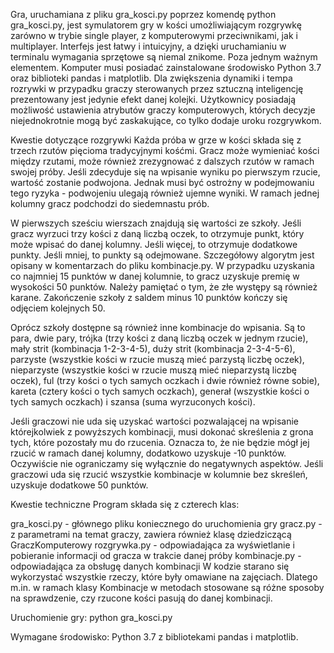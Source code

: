 Gra, uruchamiana z pliku gra_kosci.py poprzez komendę python gra_kosci.py, jest symulatorem gry w kości umożliwiającym rozgrywkę zarówno w trybie single player, z komputerowymi przeciwnikami, jak i multiplayer.
Interfejs jest łatwy i intuicyjny, a dzięki uruchamianiu w terminalu wymagania sprzętowe są niemal znikome. Poza jednym ważnym elementem.
Komputer musi posiadać zainstalowane środowisko Python 3.7 oraz biblioteki pandas i matplotlib.
Dla zwiększenia dynamiki i tempa rozrywki w przypadku graczy sterowanych przez sztuczną inteligencję prezentowany jest jedynie efekt danej kolejki.
Użytkownicy posiadają możliwość ustawienia atrybutów graczy komputerowych, których decyzje niejednokrotnie mogą być zaskakujące, co tylko dodaje uroku rozgrywkom.

Kwestie dotyczące rozgrywki
Każda próba w grze w kości składa się z trzech rzutów pięcioma tradycyjnymi kośćmi.
Gracz może wymieniać kości między rzutami, może również zrezygnować z dalszych rzutów w ramach swojej próby.
Jeśli zdecyduje się na wpisanie wyniku po pierwszym rzucie, wartość zostanie podwojona. Jednak musi być ostrożny w podejmowaniu tego ryzyka - podwojeniu ulegają również ujemne wyniki.
W ramach jednej kolumny gracz podchodzi do siedemnastu prób.

W pierwszych sześciu wierszach znajdują się wartości ze szkoły.
Jeśli gracz wyrzuci trzy kości z daną liczbą oczek, to otrzymuje punkt, który może wpisać do danej kolumny.
Jeśli więcej, to otrzymuje dodatkowe punkty. Jeśli mniej, to punkty są odejmowane.
Szczegółowy algorytm jest opisany w komentarzach do pliku kombinacje.py.
W przypadku uzyskania co najmniej 15 punktów w danej kolumnie, to gracz uzyskuje premię w wysokości 50 punktów.
Należy pamiętać o tym, że złe występy są również karane. Zakończenie szkoły z saldem minus 10 punktów kończy się odjęciem kolejnych 50.

Oprócz szkoły dostępne są również inne kombinacje do wpisania.
Są to para, dwie pary, trójka (trzy kości z daną liczbą oczek w jednym rzucie), mały strit (kombinacja 1-2-3-4-5), duży strit (kombinacja 2-3-4-5-6), parzyste (wszystkie kości w rzucie muszą mieć parzystą liczbę oczek), nieparzyste (wszystkie kości w rzucie muszą mieć nieparzystą liczbę oczek), ful (trzy kości o tych samych oczkach i dwie również równe sobie), kareta (cztery kości o tych samych oczkach), generał (wszystkie kości o tych samych oczkach) i szansa (suma wyrzuconych kości).

Jeśli graczowi nie uda się uzyskać wartości pozwalającej na wpisanie którejkolwiek z powyższych kombinacji, musi dokonać skreślenia z grona tych, które pozostały mu do rzucenia. Oznacza to, że nie będzie mógł jej rzucić w ramach danej kolumny, dodatkowo uzyskuje -10 punktów. Oczywiście nie ograniczamy się wyłącznie do negatywnych aspektów. Jeśli graczowi uda się rzucić wszystkie kombinacje w kolumnie bez skreśleń, uzyskuje dodatkowe 50 punktów.

Kwestie techniczne
Program składa się z czterech klas:

gra_kosci.py - głównego pliku koniecznego do uruchomienia gry
gracz.py - z parametrami na temat graczy, zawiera również klasę dziedziczącą GraczKomputerowy
rozgrywka.py - odpowiadająca za wyświetlanie i pobieranie informacji od gracza w trakcie danej próby
kombinacje.py - odpowiadająca za obsługę danych kombinacji
W kodzie starano się wykorzystać wszystkie rzeczy, które były omawiane na zajęciach.
Dlatego m.in. w ramach klasy Kombinacje w metodach stosowane są różne sposoby na sprawdzenie, czy rzucone kości pasują do danej kombinacji.

Uruchomienie gry: python gra_kosci.py

Wymagane środowisko: Python 3.7 z bibliotekami pandas i matplotlib.
